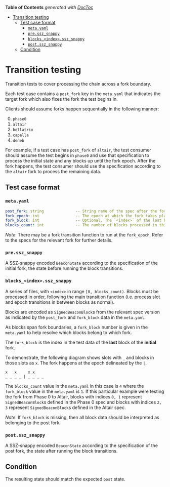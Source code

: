 <!-- START doctoc generated TOC please keep comment here to allow auto update -->
<!-- DON'T EDIT THIS SECTION, INSTEAD RE-RUN doctoc TO UPDATE -->
**Table of Contents**  *generated with [DocToc](https://github.com/thlorenz/doctoc)*

- [Transition testing](#transition-testing)
  - [Test case format](#test-case-format)
    - [`meta.yaml`](#metayaml)
    - [`pre.ssz_snappy`](#pressz_snappy)
    - [`blocks_<index>.ssz_snappy`](#blocks_indexssz_snappy)
    - [`post.ssz_snappy`](#postssz_snappy)
  - [Condition](#condition)

<!-- END doctoc generated TOC please keep comment here to allow auto update -->

# Transition testing

Transition tests to cover processing the chain across a fork boundary.

Each test case contains a `post_fork` key in the `meta.yaml` that indicates the target fork which also fixes the fork the test begins in.

Clients should assume forks happen sequentially in the following manner:

0. `phase0`
1. `altair`
2. `bellatrix`
3. `capella`
4. `deneb`

For example, if a test case has `post_fork` of `altair`, the test consumer should assume the test begins in `phase0` and use that specification to process the initial state and any blocks up until the fork epoch. After the fork happens, the test consumer should use the specification according to the `altair` fork to process the remaining data.

## Test case format

### `meta.yaml`

```yaml
post_fork: string              -- String name of the spec after the fork.
fork_epoch: int                -- The epoch at which the fork takes place.
fork_block: int                -- Optional. The `<index>` of the last block on the initial fork.
blocks_count: int              -- The number of blocks processed in this test.
```

*Note*: There may be a fork transition function to run at the `fork_epoch`.
Refer to the specs for the relevant fork for further details.

### `pre.ssz_snappy`

A SSZ-snappy encoded `BeaconState` according to the specification of
the initial fork, the state before running the block transitions.

### `blocks_<index>.ssz_snappy`

A series of files, with `<index>` in range `[0, blocks_count)`.
Blocks must be processed in order, following the main transition function
(i.e. process slot and epoch transitions in between blocks as normal).

Blocks are encoded as `SignedBeaconBlock`s from the relevant spec version
as indicated by the `post_fork` and `fork_block` data in the `meta.yaml`.

As blocks span fork boundaries, a `fork_block` number is given in
the `meta.yaml` to help resolve which blocks belong to which fork.

The `fork_block` is the index in the test data of the **last** block
of the **initial** fork.

To demonstrate, the following diagram shows slots with `_` and blocks
in those slots as `x`. The fork happens at the epoch delineated by the `|`.

```
x   x     x x
_ _ _ _ | _ _ _ _
```

The `blocks_count` value in the `meta.yaml` in this case is `4` where the
`fork_block` value in the `meta.yaml` is `1`. If this particular example were
testing the fork from Phase 0 to Altair, blocks with indices `0, 1` represent
`SignedBeaconBlock`s defined in the Phase 0 spec and blocks with indices `2, 3`
represent `SignedBeaconBlock`s defined in the Altair spec.

*Note*: If `fork_block` is missing, then all block data should be
interpreted as belonging to the post fork.

### `post.ssz_snappy`

A SSZ-snappy encoded `BeaconState` according to the specification of
the post fork, the state after running the block transitions.

## Condition

The resulting state should match the expected `post` state.
